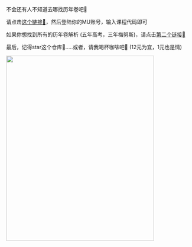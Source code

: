 不会还有人不知道去哪找历年卷吧🥹

请点击[这个链接🔗]，然后登陆你的MU账号，输入课程代码即可

如果你想找到所有的历年卷解析 (五年高考，三年梅努斯)，请点击[第二个链接🔗]

最后，记得star这个仓库🌟.....或者，请我喝杯咖啡吧🥰 (12元为宜，1元也是情)

<img src="https://s2.loli.net/2022/09/30/LoZAKE2rfN965k4.jpg" height="500" width="400" />

[第二个链接🔗]: https://mieclance.club/?s=%E5%8E%86%E5%B9%B4%E5%8D%B7
[这个链接🔗]: https://www.maynoothuniversity.ie/library/exam-papers





